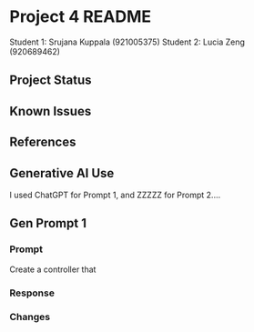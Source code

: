 # Project 4 README

Student 1: Srujana Kuppala (921005375)
Student 2: Lucia Zeng (920689462)

## Project Status


## Known Issues


## References


## Generative AI Use
I used ChatGPT for Prompt 1, and ZZZZZ for Prompt 2....

## Gen Prompt 1


### Prompt 
Create a controller that 

### Response 

### Changes 
